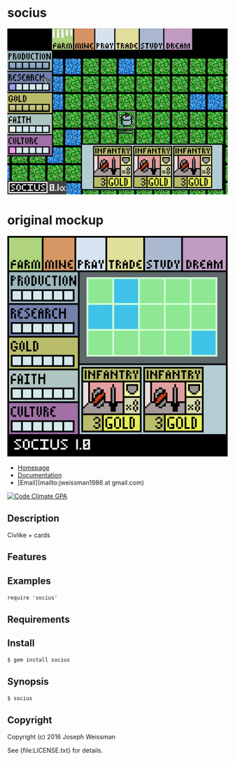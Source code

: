 # socius
![demo gif](https://github.com/jweissman/socius/blob/master/media/demo.gif)

# original mockup
![socius mockup](https://raw.githubusercontent.com/jweissman/socius/master/media/mockup.png)

* [Homepage](https://rubygems.org/gems/socius)
* [Documentation](http://rubydoc.info/gems/socius/frames)
* [Email](mailto:jweissman1986 at gmail.com)

[![Code Climate GPA](https://codeclimate.com/github//socius/badges/gpa.svg)](https://codeclimate.com/github//socius)

## Description

Civlike + cards

## Features

## Examples

    require 'socius'

## Requirements

## Install

    $ gem install socius

## Synopsis

    $ socius

## Copyright

Copyright (c) 2016 Joseph Weissman

See {file:LICENSE.txt} for details.

